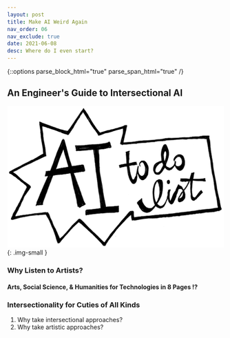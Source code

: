 ```yaml
---
layout: post
title: Make AI Weird Again
nav_order: 06
nav_exclude: true
date: 2021-06-08
desc: Where do I even start?
---
```

{::options parse_block_html="true" parse_span_html="true" /}

<main class="zine">
<section class="zine-page page-1" markdown="1">

## An Engineer's Guide to Intersectional AI


![AI To-Do List](../assets/img/LC-AIToDoList.png)
{: .img-small }


</section>
<section class="zine-page page-2" markdown="1">

### Why Listen to Artists? 
#### Arts, Social Science, & Humanities for Technologies in 8 Pages !?

<!-- What should this cover? -->

### Intersectionality for Cuties of All Kinds

  1. Why take intersectional approaches?
  2. Why take artistic approaches?


</section>

<section class="zine-page page-3" markdown="1">
</section>

<section class="zine-page page-4" markdown="1">
</section>

<section class="zine-page page-5" markdown="1">
</section>

<section class="zine-page page-6" markdown="1">
</section>

<section class="zine-page page-7" markdown="1">
</section>

<section class="zine-page page-8" markdown="1">
</section>
</main>